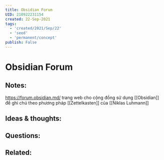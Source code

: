 ```yaml
---
title: Obsidian Forum
UID: 210922231154
created: 22-Sep-2021
tags:
  - 'created/2021/Sep/22'
  - 'seed'
  - 'permanent/concept'
publish: False
---
```

# Obsidian Forum

## Notes:
https://forum.obsidian.md/ trang web cho cộng đồng sử dụng [[Obsidian]] để ghi chú theo phương pháp [[Zettelkasten]] của [[Niklas Luhmann]]

## Ideas & thoughts:

## Questions:

## Related:

